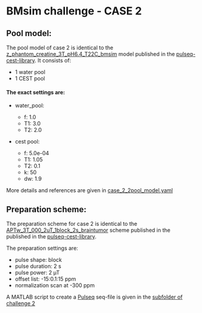 # BMsim challenge - CASE 2

## Pool model:
The pool model of case 2 is identical to the [z_phantom_creatine_3T_pH6.4_T22C_bmsim](https://github.com/kherz/pulseq-cest-library/blob/6ffca73282badd2828b86ace383969e9b4276e80/sim-library/WM_3T_default_7pool_bmsim.yaml)
model published in the [pulseq-cest-library](https://github.com/kherz/pulseq-cest-library). It consists of:
 - 1 water pool
 - 1 CEST pool


#### The exact settings are:

  - water_pool:
    - f: 1.0
    - T1: 3.0
    - T2: 2.0


  - cest pool:
      - f: 5.0e-04
      - T1: 1.05
      - T2: 0.1
      - k: 50
      - dw: 1.9


More details and references are given in [case_2_2pool_model.yaml](/case_2/case_2_2pool_model.yaml)

## Preparation scheme:
The preparation scheme for case 2 is identical to the 
[APTw_3T_000_2uT_1block_2s_braintumor](https://github.com/kherz/pulseq-cest-library/blob/22009a462a689e10f407374efc0d63760344519b/seq-library/APTw_3T_000_2uT_1block_2s_braintumor/)
scheme published in the published in the [pulseq-cest-library](https://github.com/kherz/pulseq-cest-library).

The preparation settings are:
  - pulse shape: block
  - pulse duration: 2 s
  - pulse power: 2 µT
  - offset list: -15:0.1:15 ppm
  - normalization scan at -300 ppm

A MATLAB script to create a [Pulseq](https://github.com/pulseq/pulseq) seq-file is given in the [subfolder of challenge 2](/case_2)
  
